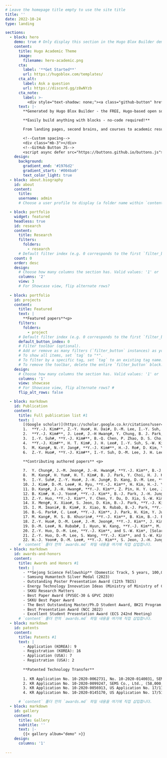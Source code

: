 ```yaml
---
# Leave the homepage title empty to use the site title
title: ''
date: 2022-10-24
type: landing

sections:
  - block: hero
    demo: true # Only display this section in the Hugo Blox Builder demo site
    content:
      title: Hugo Academic Theme
      image:
        filename: hero-academic.png
      cta:
        label: '**Get Started**'
        url: https://hugoblox.com/templates/
      cta_alt:
        label: Ask a question
        url: https://discord.gg/z8wNYzb
      cta_note:
        label: >-
          <div style="text-shadow: none;"><a class="github-button" href="https://github.com/HugoBlox/hugo-blox-builder" data-icon="octicon-star" data-size="large" data-show-count="true" aria-label="Star">Star Hugo Blox Builder</a></div><div style="text-shadow: none;"><a class="github-button" href="https://github.com/HugoBlox/theme-academic-cv" data-icon="octicon-star" data-size="large" data-show-count="true" aria-label="Star">Star the Academic template</a></div>
      text: |-
        **Generated by Hugo Blox Builder - the FREE, Hugo-based open source website builder trusted by 500,000+ sites.**

        **Easily build anything with blocks - no-code required!**

        From landing pages, second brains, and courses to academic resumés, conferences, and tech blogs.

        <!--Custom spacing-->
        <div class="mb-3"></div>
        <!--GitHub Button JS-->
        <script async defer src="https://buttons.github.io/buttons.js"></script>
    design:
      background:
        gradient_end: '#1976d2'
        gradient_start: '#004ba0'
        text_color_light: true
  - block: about.biography
    id: about
    content:
      title:  
      username: admin
      # Choose a user profile to display (a folder name within `content/authors/`)

  - block: portfolio
    widget: featured
    headless: true
    id: research
    content:
      title: Research
      filters:
        folders:
          - research
      # Default filter index (e.g. 0 corresponds to the first `filter_button` instance below).
    count: 0
    order: desc
    design:
      # Choose how many columns the section has. Valid values: '1' or '2'.
      columns: '2'
      view: 3
      # For Showcase view, flip alternate rows?
      
  - block: portfolio
    id: projects
    content:
      title: Featured
      text: |
        **Featured papers**<p>
      filters:
        folders:
          - project
      # Default filter index (e.g. 0 corresponds to the first `filter_button` instance below).
      default_button_index: 0
      # Filter toolbar (optional).
      # Add or remove as many filters (`filter_button` instances) as you like.
      # To show all items, set `tag` to "*".
      # To filter by a specific tag, set `tag` to an existing tag name.
      # To remove the toolbar, delete the entire `filter_button` block.
    design:
      # Choose how many columns the section has. Valid values: '1' or '2'.
      columns: '1'
      view: showcase
      # For Showcase view, flip alternate rows? #
      flip_alt_rows: false

  - block: markdown
    id: Publication
    content:
      title: Full publication list #1
      text: |
        [(Google scholar)](https://scholar.google.co.kr/citations?user=hTVt6tEAAAAJ&hl=en)<p>**First authored papers**<p>
        1.	**Y.-J. Kim#**, Z.-Y. Huo#, H. Dai#, D.-M. Lee, I.-Y. Suh, J.-H. Hwang, Y. Chung, H. Y. Lee, Y. Du, W. Ding, X. Wang, S.-W. Kim*, [Body-coupled energy enabling unrestricted microbial disinfection using polymer nanorods](https://www.nature.com/articles/s44221-024-00226-5), **Nature Water** 2, 360-369 (2024), Covered by News & Views in Nature Water, Highlighted in Nature 628, 693 (2024) 
        2.	**Y.-J. Kim#**, J. Lee#, J.-H Hwang#, Y. Chung, B. J. Park, J. Kim, S.-H. Kim, H.-J. Yoon, S.-M. Park*, S.-W. Kim*, [High-performing and capacitive-matched triboelectric implants driven by ultrasound](https://onlinelibrary.wiley.com/doi/abs/10.1002/adma.202307194), **Advanced Materials** 36, 2307194 (2024), Covered by Fobes, Parkinson’s News Today, News-medical, etc.
        3.	I.-Y. Suh#, **Y.-J. Kim#**, B.-Q. Chen, P. Zhao, D. S. Cho, M. Kang, Z.-Y. Huo*, S.-W. Kim*, [Self-powered microbial blocking textile driven by triboelectric charges](https://www.sciencedirect.com/science/article/abs/pii/S2211285523001805), **Nano Energy** 110, 108343 (2023)
        4.	**Y.-J. Kim#**, H. T. Kim#, J. H. Lee#, I.-Y. Suh, S.-W. Kim*, [Self-powered Fine Dust Filtration System Using Triboelectrification Induced Electric Field](https://link.springer.com/article/10.1186/s11671-022-03749-6), **Nanoscale Research Letters** 17, 1-9 (2022)
        5.	M. Kang#, N.-Y. Jang#, **Y.-J. Kim#**, H.-J. Ro#, D. Kim, Y. Kim, H. T. Kim, H. M. Kwon, J.-H. Ahn, B.-O. Choi, N.-H. Cho*, and S.-W. Kim*, [Virus blocking textile for SARS-CoV-2 using human body triboelectric energy harvesting](https://www.cell.com/cell-reports-physical-science/fulltext/S2666-3864(22)00083-2), **Cell Reports Physical Science** 3, 100813 (2022)
        6.	Z.-Y. Huo#, **Y.-J. Kim#**, I.-Y. Suh, D.-M. Lee, J. H. Lee, Y. Du, S. Wang, H.-J. Yoon, and S.-W. Kim*, [Triboelectrification induced self-powered microbial disinfection using nanowire-enhanced localized electric field](https://www.nature.com/articles/s41467-021-24028-5), **Nature Communications** 12, 1-11 (2021) Covered by domestic news (Dong-A Ilbo, etc.)<p>
        
        **Contributing authored papers** <p>

        7.	Y. Chung#, J.-M. Jeong#, J.-H. Hwang#, **Y.-J. Kim**, B.-J. Park, D. S. Cho, Y. Cho, S. J. Suh, B.-O. Choi, H. Park*, H.-J. Yoon*, S.-W. Kim*, [Gigantic triboelectric power generation overcoming acoustic energy barrier using metal-liquid coupling](https://www.cell.com/joule/abstract/S2542-4351(24)00292-7), **Joule**, online published (2024)
        8.	M. Kang#, H. Yum#, H. T. Kim#, B. J. Park, Y. Choi, H. J. Kim, Y. Cho, **Y.-J. Kim**, D.-M. Lee, D.-G. Lee, H.-C. Song, S. H. Nam, J. H. Lee*, B.-O. Choi*, S.-W. Kim*, [Self-Powered Electrical Bandage Based on Body-Coupled Energy Harvesting](https://onlinelibrary.wiley.com/doi/full/10.1002/adma.202402491), **Advanced Materials**, online published (2024) 
        9.	I.-Y. Suh#, Z.-Y. Huo#, J.-H. Jung#, D. Kang, D.-M. Lee, **Y.-J. Kim**, B. Kim, J. Jeon, P. Zhao, J. Shin, S. Kim, S.-W. Kim*, [Highly efficient microbial inactivation enabled by tunneling charges injected through two-dimensional electronics](https://www.science.org/doi/full/10.1126/sciadv.adl5067), **Science Advances** 10, eadl5067 (2024)
        10.	J. Kim#, D.-M. Lee#, H. Ryu, **Y.-J. Kim**, H. Kim, H.-J. Yoon, M. Kang, S. S. Kwak*, S.-W. Kim*, [Triboelectric Nanogenerators for Battery-Free Wireless Sensor System Using Multi-Degree of Freedom Vibration](https://onlinelibrary.wiley.com/doi/abs/10.1002/admt.202301427), **Advanced Materials Technologies** 9, 2301427 (2024)
        11.	D. Kang#, J.-H. Hwang#, **Y.-J. Kim**, Z. Pin, H. Y. Lee, J. Kim, M. S. Shin, S. Jeon, S. Kim, S.-W. Kim*, [Contact electrification controlled by material deformation-induced electronic structure changes](https://www.sciencedirect.com/science/article/abs/pii/S1369702123004030), **Materials Today** 72, 109-116 (2023)
        12.	B. Kim#, H.-J. Yoon#, **Y.-J. Kim**, B.-J. Park, J.-H. Jung, S.-W. Kim*, [Ultrasound-Driven Triboelectric Nanogenerator with Biocompatible 2-Hydroxyethyl Methacrylate](https://pubs.acs.org/doi/abs/10.1021/acsenergylett.3c00953), **ACS Energy Letters** 8, 3412 (2023)
        13.	Z.-Y. Huo, **Y.-J. Kim**, Y. Chen, Y. Du, D. Xia, S.-W. Kim*, Q. Yuan*, [Hybrid energy harvesting systems for self-powered sustainable water purification by harnessing ambient energy](https://link.springer.com/article/10.1007/s11783-023-1718-9), **Frontiers of Environmental Science & Engineering** 17, 118 (2023) (review articles)
        14.	X. Meng#, X. Xiao#, S. Jeon, D. Kim, B.-J. Park, **Y.-J. Kim**, N. Rubab, S. Kim, S.-W. Kim*, [An Ultrasound‐Driven Bioadhesive Triboelectric Nanogenerator for Instant Wound Sealing and Electrically Accelerated Healing in Emergencies](https://onlinelibrary.wiley.com/doi/abs/10.1002/adma.202209054), **Advanced Materials** 35, 2209054 (2023)
        15.	I. M. Imani#, B. Kim#, X. Xiao, N. Rubab, B.-J. Park, **Y.-J. Kim**, P. Zhao, M. Kang, S.-W. Kim*, [Ultrasound‐Driven On‐Demand Transient Triboelectric Nanogenerator for Subcutaneous Antibacterial Activity](https://onlinelibrary.wiley.com/doi/full/10.1002/advs.202204801), **Advanced Science** 10, 2204801 (2023)
        16.	B.-G. Park#, C. Lee#, **Y.-J. Kim**, J. Park, H. Kim, Y. Jung, J. S. Ko, S.-W. Kim, J.-H. Lee*, H. Cho*, [Toxic micro/nano particles removal in water via triboelectric nanogenerator](https://www.sciencedirect.com/science/article/abs/pii/S2211285522005110), **Nano Energy** 100, 107433 (2022)
        17.	M. Kang#, M. S. B. Khusrin#, **Y.-J. Kim**, B. Kim, B.-J. Park, I. Hyun, I. M. Imani, B.-O. Choi, S.-W. Kim*, [Nature-derived highly tribopositive ϰ-carrageenan-agar composite-based fully biodegradable triboelectric nanogenerators](https://www.sciencedirect.com/science/article/abs/pii/S2211285522005584), **Nano Energy** 100, 107480 (2022)
        18.	Z.-Y. Huo#, D.-M. Lee#, J.-M. Jeong#, **Y.-J. Kim**, J. Kim, I.-Y. Suh, P. Xiong, S.-W Kim*, [Microbial Disinfection with Supercoiling Capacitive Triboelectric Nanogenerator](https://onlinelibrary.wiley.com/doi/abs/10.1002/aenm.202103680), **Advanced Energy Materials** 12, 2103680 (2022)
        19.	D.-M. Lee#, N. Rubab#, I. Hyun, W. Kang, **Y.-J. Kim**, M. Kang, B. O. Choi*, S.-W. Kim*, [Ultrasound-mediated triboelectric nanogenerator for powering on-demand transient electronics](https://www.science.org/doi/full/10.1126/sciadv.abl8423), **Science Advances** 8, eabl8423 (2022)
        20.	Z.-Y. Huo, D.-M. Lee, **Y.-J. Kim**, and S.-W. Kim*, [Solar-induced hybrid energy harvesters for advanced oxidation water treatment](https://www.cell.com/iscience/fulltext/S2589-0042(21)00776-8), **iScience** 24, 102808 (2021) (review articles)
        21.	Z.-Y. Huo, D.-M. Lee, S. Wang, **Y.-J. Kim**, and S.-W. Kim*, [Emerging Energy Harvesting Materials and Devices for Self-Powered Water Disinfection](https://onlinelibrary.wiley.com/doi/abs/10.1002/smtd.202100093), **Small Methods** 5, 2100093 (2021) (review articles)
        22.	H.-J. Yoon#, D.-M. Lee#, **Y.-J. Kim**, S. Jeon, J.-H. Jung, S. S. Kwak, J. Kim, S. Kim, Y. Kim, and S.-W. Kim*, [Mechanoreceptor-Inspired Dynamic Mechanical Stimuli Perception based on Switchable Ionic Polarization](https://onlinelibrary.wiley.com/doi/abs/10.1002/adfm.202100649), **Advanced Functional Materials** 31, 2100649 (2021)
      # `content` 폴더 안의 `awards.md` 파일 내용을 여기에 직접 삽입합니다.
  - block: markdown
    id: awards-and-honors
    content:
      title: Awards and Honors #1
      text: |
        - **Sejong Science Fellowship** (Domestic Track, 5 years, 100,000,000 KRW/year ≒ 72,000 USD/year) <p>*Allowed to be dispatched to overseas research institute for 1 year 
        - Samsung Humantech Silver Medal (2023)
        - Outstanding Poster Presentation Award (12th TBIS)
        - Energy Technology Innovation Ideas (Ministry of Ministry of Commerce Industry and Energy)
        - SKKU Research Matters
        - Best Paper Award (PVSEC-30 & GPVC 2020)
        - SKKU Best Paper Award
        - The Best Outstanding Master/Ph.D Student Award, BK21 Program
        - Best Presentation Award (NCC 2022)
        - Excellent Student Presentation Award (ECS 242nd Meeting)
      # `content` 폴더 안의 `awards.md` 파일 내용을 여기에 직접 삽입합니다.
  - block: markdown
    id: patents
    content:
      title: Patents #1
      text: |
        - Application (KOREA): 9
        - Registration (KOREA): 16
        - Application (USA): 7
        - Registration (USA): 2
        
        **Patented Technology Transfer**
        
        1. KR Application No. 10-2020-0062731, No. 10-2020-0140031, SEMS Co., Ltd., (85,000,000 KRW)<p>
        2. KR Application No. 10-2020-0099247, SEMS Co., Ltd., (58,000,000 KRW) <p>
        3. KR Application No. 10-2020-0056913, US Application No. 17/110,673, SEMS Co., Ltd., (79,000,000 KRW)<p>
        4. KR Application No. 10-2020-0145170, US Application No. 17/510,675 Energymining Co., Ltd., (300,000,000 KRW)<p>

      # `content` 폴더 안의 `awards.md` 파일 내용을 여기에 직접 삽입합니다.
  - block: markdown
    id: gallery
    content:
      title: Gallery
      subtitle: ''
      text: |-
        {{< gallery album="demo" >}}
    design:
      columns: '1'
  
---
```

